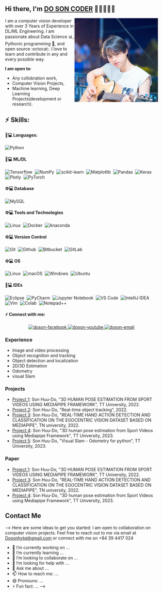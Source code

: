 ## Hi there, I'm [DO SON CODER](https://github.com/do-hu-so/do-hu-so) 👋🏼👨🏻‍💻


<a href="https://samujjwaal.me/"><img src="https://github.com/do-hu-so/do-hu-so/blob/main/doson.jpg" align="right" height="275" /></a>

I am a computer vision developer with over 3 Years of Experience in DL/ML Engineering.
I am passionate about Data Science 📊, Pythonic programming 🐍, and open source :octocat:. I love to learn and contribute in any and every possible way.

 **I am open to**:

- Any collobration work,
- Computer Vision Projects,
- Machine learning, Deep Learning Projects(development or research).

## ⚡ Skills:

#### 🚀💻 Languages:
![Python](https://img.shields.io/badge/Python-3776AB?style=for-the-badge&logo=python&logoColor=white)&nbsp;

#### 🚀💻 ML/DL

![Tensorflow](https://img.shields.io/badge/TensorFlow-FF6F00?style=for-the-badge&logo=tensorflow&logoColor=white)&nbsp;
![NumPy](https://img.shields.io/badge/numpy-%23013243.svg?style=for-the-badge&logo=numpy&logoColor=white)&nbsp;
![scikit-learn](https://img.shields.io/badge/scikit--learn-%23F7931E.svg?style=for-the-badge&logo=scikit-learn&logoColor=white)&nbsp;
![Matplotlib](https://img.shields.io/badge/Matplotlib-%23ffffff.svg?style=for-the-badge&logo=Matplotlib&logoColor=white)&nbsp;
![Pandas](https://img.shields.io/badge/pandas-%23150458.svg?style=for-the-badge&logo=pandas&logoColor=white)&nbsp;
![Keras](https://img.shields.io/badge/Keras-D00000?style=for-the-badge&logo=Keras&logoColor=white)&nbsp;
![Plotly](https://img.shields.io/badge/Plotly-%233F4F75.svg?style=for-the-badge&logo=plotly&logoColor=white)&nbsp;
![PyTorch](https://img.shields.io/badge/PyTorch-EE4C2C?style=for-the-badge&logo=PyTorch&logoColor=white)

#### ⚙️💻 Database

![MySQL](https://img.shields.io/badge/MySQL-00000F?style=for-the-badge&logo=mysql&logoColor=white)&nbsp;


#### ⚙️💻 Tools and Technologies
![Linux](https://img.shields.io/badge/Linux-FCC624?style=for-the-badge&logo=linux&logoColor=black)&nbsp;
![Docker](https://img.shields.io/badge/Docker-2CA5E0?style=for-the-badge&logo=docker&logoColor=white)&nbsp;
![Anaconda](https://img.shields.io/badge/Anaconda-44A833?style=for-the-badge&logo=Anaconda&logoColor=white)&nbsp;

#### ⚙️💻 Version Control
![Git](https://img.shields.io/badge/GIT-E44C30?style=for-the-badge&logo=git&logoColor=white)&nbsp;
![Github](https://img.shields.io/badge/Github-181717?style=for-the-badge&logo=Github&logoColor=white)&nbsp;
![Bitbucket](https://img.shields.io/badge/Bitbucket-0052CC?style=for-the-badge&logo=Bitbucket&logoColor=white)&nbsp;
![GitLab](https://img.shields.io/badge/GitLab-FC6D26?style=for-the-badge&logo=GitLab&logoColor=white)

#### ⚙️💻 OS
![Linux](https://img.shields.io/badge/Linux-FCC624?style=for-the-badge&logo=linux&logoColor=black)&nbsp;
![macOS](https://img.shields.io/badge/mac%20os-000000?style=for-the-badge&logo=macos&logoColor=F0F0F0)&nbsp;
![Windows](https://img.shields.io/badge/Windows-0078D6?style=for-the-badge&logo=windows&logoColor=white)&nbsp;
![Ubuntu](https://img.shields.io/badge/Ubuntu-E95420?style=for-the-badge&logo=ubuntu&logoColor=white)

#### 🚀💻 IDEs

![Eclipse](https://img.shields.io/badge/Eclipse-FE7A16.svg?style=for-the-badge&logo=Eclipse&logoColor=white)&nbsp;
![PyCharm](https://img.shields.io/badge/pycharm-143?style=for-the-badge&logo=pycharm&logoColor=black&color=black&labelColor=green)&nbsp;
![Jupyter Notebook](https://img.shields.io/badge/jupyter-%23FA0F00.svg?style=for-the-badge&logo=jupyter&logoColor=white)&nbsp;
![VS Code](https://img.shields.io/badge/Visual%20Studio%20Code-0078d7.svg?style=for-the-badge&logo=visual-studio-code&logoColor=white)&nbsp;
![IntelliJ IDEA](https://img.shields.io/badge/IntelliJ_IDEA-000000.svg?style=for-the-badge&logo=intellij-idea&logoColor=white)&nbsp;
![Vim](https://img.shields.io/badge/VIM-%2311AB00.svg?style=for-the-badge&logo=vim&logoColor=white)&nbsp;
![Colab](https://img.shields.io/badge/Colab-F9AB00?style=for-the-badge&logo=googlecolab&color=525252)&nbsp;
![Notepad++](https://img.shields.io/badge/Notepad++-90E59A.svg?style=for-the-badge&logo=notepad%2B%2B&logoColor=black)


#### ⚡ Connect with me:

<p align = "center">

  <a href="https://www.facebook.com/dosonhytq" target="blank">
    <img src="https://img.icons8.com/bubbles/100/000000/facebook-new.png" alt="doson-facebook" />
  </a>
  <a href="https://www.youtube.com/doson98" target="blank">
    <img src="https://img.icons8.com/bubbles/100/000000/youtube-squared.png" alt="doson-youtube" />
  </a>
  <a href="mailto:dosonhytq@gmail.com" target="top">
    <img src="https://img.icons8.com/bubbles/100/000000/apple-mail.png" alt="doson-email" />
  </a>
</p>

### Experience

- Image and video processing
- Object recognition and tracking
- Object detection and localization
- 2D/3D Estimation
- Odometry
- visual Slam

### Projects

- [Project 1](https://tckh.daihoctantrao.edu.vn/index.php/sjttu/article/view/975): Son Huu-Do, "3D HUMAN POSE ESTIMATION FROM SPORT VIDEOS USING MEDIAPIPE FRAMEWORK", TT University, 2022.
- [Project 2](https://example.com/project2): Son Huu-Do, "Real-time object tracking", 2022. 
- [Project 3](https://www.academia.edu/114277180/REAL_TIME_HAND_ACTION_DETECTION_AND_CLASSIFICATION_ON_THE_EGOCENTRIC_VISION_DATASET_BASED_ON_MEDIAPIPE): Son Huu-Do, "REAL-TIME HAND ACTION DETECTION AND CLASSIFICATION ON THE EGOCENTRIC VISION DATASET BASED ON MEDIAPIPE", TN university, 2022.
- [Project 4](https://www.researchgate.net/publication/371274443_UOC_LUONG_TU_THE_NGUOI_3D_TRONG_VIDEO_THE_THAO_SU_DUNG_MEDIAPIPE): Son Huu-Do, "3D human pose estimation from Sport Videos using Mediapipe Framework", TT University, 2023.
- [Project 5](https://example.com/project4): Son Huu-Do, "Visual Slam - Odometry for python", TT University, 2023.

### Paper
- [Project 1](https://tckh.daihoctantrao.edu.vn/index.php/sjttu/article/view/975): Son Huu-Do, "3D HUMAN POSE ESTIMATION FROM SPORT VIDEOS USING MEDIAPIPE FRAMEWORK", TT University, 2022.
- [Project 3](https://www.academia.edu/114277180/REAL_TIME_HAND_ACTION_DETECTION_AND_CLASSIFICATION_ON_THE_EGOCENTRIC_VISION_DATASET_BASED_ON_MEDIAPIPE): Son Huu-Do, "REAL-TIME HAND ACTION DETECTION AND CLASSIFICATION ON THE EGOCENTRIC VISION DATASET BASED ON MEDIAPIPE", TN university, 2022.
-  [Project 4](https://www.researchgate.net/publication/371274443_UOC_LUONG_TU_THE_NGUOI_3D_TRONG_VIDEO_THE_THAO_SU_DUNG_MEDIAPIPE): Son Huu-Do, "3D human pose estimation from Sport Videos using Mediapipe Framework", TT University, 2023.
## Contact Me
-->
Here are some ideas to get you started:
I am open to collaboration on computer vision projects. Feel free to reach out to me via email at Dosonhytq@gmail.com or connect with me on +84 39 4417 024
- 🔭 I’m currently working on ...
- 🌱 I’m currently learning ...
- 👯 I’m looking to collaborate on ...
- 🤔 I’m looking for help with ...
- 💬 Ask me about ...
- 📫 How to reach me: ...
- 😄 Pronouns: ...
- ⚡ Fun fact: ...
-->
